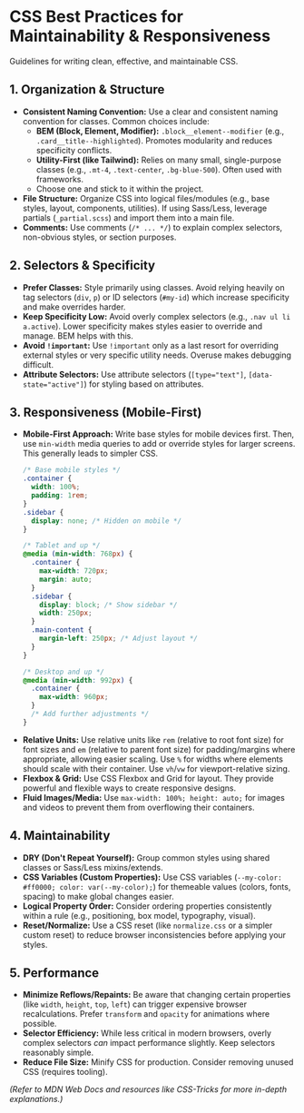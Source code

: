 # CSS Best Practices for Maintainability & Responsiveness

Guidelines for writing clean, effective, and maintainable CSS.

## 1. Organization & Structure

*   **Consistent Naming Convention:** Use a clear and consistent naming convention for classes. Common choices include:
    *   **BEM (Block, Element, Modifier):** `.block__element--modifier` (e.g., `.card__title--highlighted`). Promotes modularity and reduces specificity conflicts.
    *   **Utility-First (like Tailwind):** Relies on many small, single-purpose classes (e.g., `.mt-4`, `.text-center`, `.bg-blue-500`). Often used with frameworks.
    *   Choose one and stick to it within the project.
*   **File Structure:** Organize CSS into logical files/modules (e.g., base styles, layout, components, utilities). If using Sass/Less, leverage partials (`_partial.scss`) and import them into a main file.
*   **Comments:** Use comments (`/* ... */`) to explain complex selectors, non-obvious styles, or section purposes.

## 2. Selectors & Specificity

*   **Prefer Classes:** Style primarily using classes. Avoid relying heavily on tag selectors (`div`, `p`) or ID selectors (`#my-id`) which increase specificity and make overrides harder.
*   **Keep Specificity Low:** Avoid overly complex selectors (e.g., `.nav ul li a.active`). Lower specificity makes styles easier to override and manage. BEM helps with this.
*   **Avoid `!important`:** Use `!important` only as a last resort for overriding external styles or very specific utility needs. Overuse makes debugging difficult.
*   **Attribute Selectors:** Use attribute selectors (`[type="text"]`, `[data-state="active"]`) for styling based on attributes.

## 3. Responsiveness (Mobile-First)

*   **Mobile-First Approach:** Write base styles for mobile devices first. Then, use `min-width` media queries to add or override styles for larger screens. This generally leads to simpler CSS.
    ```css
    /* Base mobile styles */
    .container {
      width: 100%;
      padding: 1rem;
    }
    .sidebar {
      display: none; /* Hidden on mobile */
    }

    /* Tablet and up */
    @media (min-width: 768px) {
      .container {
        max-width: 720px;
        margin: auto;
      }
      .sidebar {
        display: block; /* Show sidebar */
        width: 250px;
      }
      .main-content {
        margin-left: 250px; /* Adjust layout */
      }
    }

    /* Desktop and up */
    @media (min-width: 992px) {
      .container {
        max-width: 960px;
      }
      /* Add further adjustments */
    }
    ```
*   **Relative Units:** Use relative units like `rem` (relative to root font size) for font sizes and `em` (relative to parent font size) for padding/margins where appropriate, allowing easier scaling. Use `%` for widths where elements should scale with their container. Use `vh`/`vw` for viewport-relative sizing.
*   **Flexbox & Grid:** Use CSS Flexbox and Grid for layout. They provide powerful and flexible ways to create responsive designs.
*   **Fluid Images/Media:** Use `max-width: 100%; height: auto;` for images and videos to prevent them from overflowing their containers.

## 4. Maintainability

*   **DRY (Don't Repeat Yourself):** Group common styles using shared classes or Sass/Less mixins/extends.
*   **CSS Variables (Custom Properties):** Use CSS variables (`--my-color: #ff0000; color: var(--my-color);`) for themeable values (colors, fonts, spacing) to make global changes easier.
*   **Logical Property Order:** Consider ordering properties consistently within a rule (e.g., positioning, box model, typography, visual).
*   **Reset/Normalize:** Use a CSS reset (like `normalize.css` or a simpler custom reset) to reduce browser inconsistencies before applying your styles.

## 5. Performance

*   **Minimize Reflows/Repaints:** Be aware that changing certain properties (like `width`, `height`, `top`, `left`) can trigger expensive browser recalculations. Prefer `transform` and `opacity` for animations where possible.
*   **Selector Efficiency:** While less critical in modern browsers, overly complex selectors *can* impact performance slightly. Keep selectors reasonably simple.
*   **Reduce File Size:** Minify CSS for production. Consider removing unused CSS (requires tooling).

*(Refer to MDN Web Docs and resources like CSS-Tricks for more in-depth explanations.)*